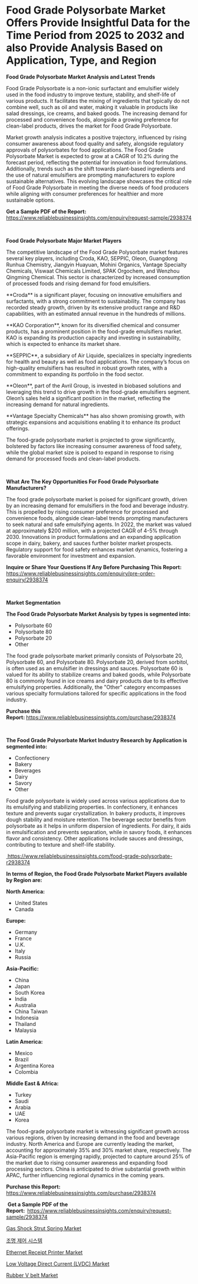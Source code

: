 <p><h1>Food Grade Polysorbate Market Offers Provide Insightful Data for the Time Period from 2025 to 2032 and also Provide Analysis Based on Application, Type, and Region</h1></p><p><strong>Food Grade Polysorbate Market Analysis and Latest Trends</strong></p>
<p><p>Food Grade Polysorbate is a non-ionic surfactant and emulsifier widely used in the food industry to improve texture, stability, and shelf-life of various products. It facilitates the mixing of ingredients that typically do not combine well, such as oil and water, making it valuable in products like salad dressings, ice creams, and baked goods. The increasing demand for processed and convenience foods, alongside a growing preference for clean-label products, drives the market for Food Grade Polysorbate.</p><p>Market growth analysis indicates a positive trajectory, influenced by rising consumer awareness about food quality and safety, alongside regulatory approvals of polysorbates for food applications. The Food Grade Polysorbate Market is expected to grow at a CAGR of 10.2% during the forecast period, reflecting the potential for innovation in food formulations. Additionally, trends such as the shift towards plant-based ingredients and the use of natural emulsifiers are prompting manufacturers to explore sustainable alternatives. This evolving landscape showcases the critical role of Food Grade Polysorbate in meeting the diverse needs of food producers while aligning with consumer preferences for healthier and more sustainable options.</p></p>
<p><strong>Get a Sample PDF of the Report:&nbsp;</strong> <a href="https://www.reliablebusinessinsights.com/enquiry/request-sample/2938374?utm_campaign=97&utm_medium=2&utm_source=Github&utm_content=ia&utm_term=15032025&utm_id=food-grade-polysorbate">https://www.reliablebusinessinsights.com/enquiry/request-sample/2938374</a></p>
<p>&nbsp;</p>
<p><strong>Food Grade Polysorbate Major Market Players</strong></p>
<p><p>The competitive landscape of the Food Grade Polysorbate market features several key players, including Croda, KAO, SEPPIC, Oleon, Guangdong Runhua Chemistry, Jiangyin Huayuan, Mohini Organics, Vantage Specialty Chemicals, Viswaat Chemicals Limited, SPAK Orgochem, and Wenzhou Qingming Chemical. This sector is characterized by increased consumption of processed foods and rising demand for food emulsifiers.</p><p>**Croda** is a significant player, focusing on innovative emulsifiers and surfactants, with a strong commitment to sustainability. The company has recorded steady growth, driven by its extensive product range and R&D capabilities, with an estimated annual revenue in the hundreds of millions.</p><p>**KAO Corporation**, known for its diversified chemical and consumer products, has a prominent position in the food-grade emulsifiers market. KAO is expanding its production capacity and investing in sustainability, which is expected to enhance its market share.</p><p>**SEPPIC**, a subsidiary of Air Liquide, specializes in specialty ingredients for health and beauty as well as food applications. The company’s focus on high-quality emulsifiers has resulted in robust growth rates, with a commitment to expanding its portfolio in the food sector.</p><p>**Oleon**, part of the Avril Group, is invested in biobased solutions and leveraging this trend to drive growth in the food-grade emulsifiers segment. Oleon’s sales held a significant position in the market, reflecting the increasing demand for natural ingredients.</p><p>**Vantage Specialty Chemicals** has also shown promising growth, with strategic expansions and acquisitions enabling it to enhance its product offerings. </p><p>The food-grade polysorbate market is projected to grow significantly, bolstered by factors like increasing consumer awareness of food safety, while the global market size is poised to expand in response to rising demand for processed foods and clean-label products.</p></p>
<p>&nbsp;</p>
<p><strong>What Are The Key Opportunities For Food Grade Polysorbate Manufacturers?</strong></p>
<p><p>The food grade polysorbate market is poised for significant growth, driven by an increasing demand for emulsifiers in the food and beverage industry. This is propelled by rising consumer preference for processed and convenience foods, alongside clean-label trends prompting manufacturers to seek natural and safe emulsifying agents. In 2022, the market was valued at approximately $200 million, with a projected CAGR of 4-5% through 2030. Innovations in product formulations and an expanding application scope in dairy, bakery, and sauces further bolster market prospects. Regulatory support for food safety enhances market dynamics, fostering a favorable environment for investment and expansion.</p></p>
<p><strong>Inquire or Share Your Questions If Any Before Purchasing This Report:</strong> <a href="https://www.reliablebusinessinsights.com/enquiry/pre-order-enquiry/2938374?utm_campaign=97&utm_medium=2&utm_source=Github&utm_content=ia&utm_term=15032025&utm_id=food-grade-polysorbate">https://www.reliablebusinessinsights.com/enquiry/pre-order-enquiry/2938374</a></p>
<p>&nbsp;</p>
<p><strong>Market Segmentation</strong></p>
<p><strong>The Food Grade Polysorbate Market Analysis by types is segmented into:</strong></p>
<p><ul><li>Polysorbate 60</li><li>Polysorbate 80</li><li>Polysorbate 20</li><li>Other</li></ul></p>
<p><p>The food grade polysorbate market primarily consists of Polysorbate 20, Polysorbate 60, and Polysorbate 80. Polysorbate 20, derived from sorbitol, is often used as an emulsifier in dressings and sauces. Polysorbate 60 is valued for its ability to stabilize creams and baked goods, while Polysorbate 80 is commonly found in ice creams and dairy products due to its effective emulsifying properties. Additionally, the "Other" category encompasses various specialty formulations tailored for specific applications in the food industry.</p></p>
<p><strong>Purchase this Report:&nbsp;</strong><a href="https://www.reliablebusinessinsights.com/purchase/2938374?utm_campaign=97&utm_medium=2&utm_source=Github&utm_content=ia&utm_term=15032025&utm_id=food-grade-polysorbate">https://www.reliablebusinessinsights.com/purchase/2938374</a></p>
<p>&nbsp;</p>
<p><strong>The Food Grade Polysorbate Market Industry Research by Application is segmented into:</strong></p>
<p><ul><li>Confectionery</li><li>Bakery</li><li>Beverages</li><li>Dairy</li><li>Savory</li><li>Other</li></ul></p>
<p><p>Food grade polysorbate is widely used across various applications due to its emulsifying and stabilizing properties. In confectionery, it enhances texture and prevents sugar crystallization. In bakery products, it improves dough stability and moisture retention. The beverage sector benefits from polysorbate as it helps in uniform dispersion of ingredients. For dairy, it aids in emulsification and prevents separation, while in savory foods, it enhances flavor and consistency. Other applications include sauces and dressings, contributing to texture and shelf-life stability.</p></p>
<p><a href="https://www.reliablebusinessinsights.com/food-grade-polysorbate-r2938374?utm_campaign=97&utm_medium=2&utm_source=Github&utm_content=ia&utm_term=15032025&utm_id=food-grade-polysorbate">&nbsp;https://www.reliablebusinessinsights.com/food-grade-polysorbate-r2938374</a></p>
<p><strong>In terms of Region, the Food Grade Polysorbate Market Players available by Region are:</strong></p>
<p>
    <p> <strong> North America: </strong>
        <ul>
            <li>United States</li>
            <li>Canada</li>
        </ul>
        </p> 
    <p> <strong> Europe: </strong>
        <ul>
            <li>Germany</li>
            <li>France</li>
            <li>U.K.</li>
            <li>Italy</li>
            <li>Russia</li>
        </ul>
        </p> 
    <p> <strong> Asia-Pacific: </strong>
        <ul>
            <li>China</li>
            <li>Japan</li>
            <li>South Korea</li>
            <li>India</li>
            <li>Australia</li>
            <li>China Taiwan</li>
            <li>Indonesia</li>
            <li>Thailand</li>
            <li>Malaysia</li>
        </ul>
        </p> 
    <p> <strong> Latin America: </strong>
        <ul>
            <li>Mexico</li>
            <li>Brazil</li>
            <li>Argentina Korea</li>
            <li>Colombia</li>
        </ul>
        </p> 
    <p> <strong> Middle East & Africa: </strong>
        <ul>
            <li>Turkey</li>
            <li>Saudi</li>
            <li>Arabia</li>
            <li>UAE</li>
            <li>Korea</li>
        </ul>
    </p>
    </p>
<p><p>The food-grade polysorbate market is witnessing significant growth across various regions, driven by increasing demand in the food and beverage industry. North America and Europe are currently leading the market, accounting for approximately 35% and 30% market share, respectively. The Asia-Pacific region is emerging rapidly, projected to capture around 25% of the market due to rising consumer awareness and expanding food processing sectors. China is anticipated to drive substantial growth within APAC, further influencing regional dynamics in the coming years.</p></p>
<p><strong>Purchase this Report: </strong><a href="https://www.reliablebusinessinsights.com/purchase/2938374?utm_campaign=97&utm_medium=2&utm_source=Github&utm_content=ia&utm_term=15032025&utm_id=food-grade-polysorbate">https://www.reliablebusinessinsights.com/purchase/2938374</a></p>
<p>&nbsp;<strong>Get a Sample PDF of the Report:&nbsp;&nbsp;</strong><a href="https://www.reliablebusinessinsights.com/enquiry/request-sample/2938374?utm_campaign=97&utm_medium=2&utm_source=Github&utm_content=ia&utm_term=15032025&utm_id=food-grade-polysorbate">https://www.reliablebusinessinsights.com/enquiry/request-sample/2938374</a></p>
<p><strong></strong></p>
<p><p><a href="https://github.com/botocniveda/Market-Research-Report-List-1/blob/main/gas-shock-strut-spring-market.md?utm_campaign=97&utm_medium=2&utm_source=Github&utm_content=ia&utm_term=15032025&utm_id=food-grade-polysorbate">Gas Shock Strut Spring Market</a></p><p><a href="https://github.com/sougarounis/Market-Research-Report-List-7/blob/main/923300945809.md?utm_campaign=97&utm_medium=2&utm_source=Github&utm_content=ia&utm_term=15032025&utm_id=food-grade-polysorbate">조명 제어 시스템</a></p><p><a href="https://github.com/obajimlaweh59/Market-Research-Report-List-1/blob/main/ethernet-receipt-printer-market.md?utm_campaign=97&utm_medium=2&utm_source=Github&utm_content=ia&utm_term=15032025&utm_id=food-grade-polysorbate">Ethernet Receipt Printer Market</a></p><p><a href="https://github.com/cordaysamaya/Market-Research-Report-List-1/blob/main/low-voltage-direct-current-lvdc-market.md?utm_campaign=97&utm_medium=2&utm_source=Github&utm_content=ia&utm_term=15032025&utm_id=food-grade-polysorbate">Low Voltage Direct Current (LVDC) Market</a></p><p><a href="https://github.com/kuciakkukalo/Market-Research-Report-List-1/blob/main/rubber-v-belt-market.md?utm_campaign=97&utm_medium=2&utm_source=Github&utm_content=ia&utm_term=15032025&utm_id=food-grade-polysorbate">Rubber V belt Market</a></p></p>